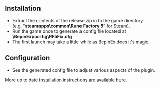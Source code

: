 ## Installation
- Extract the contents of the release zip in to the game directory.<br />(e.g. "**steamapps\common\Rune Factory 5**" for Steam).
- Run the game once to generate a config file located at **<GameDirectory>\BepinEx\config\RF5Fix.cfg**
- The first launch may take a little while as BepInEx does it's magic.

## Configuration
- See the generated config file to adjust various aspects of the plugin.

More up to date [installation instructions are available here](https://github.com/Lyall/RF5Fix#installation).
